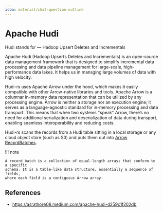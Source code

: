 ```yaml
---
icon: material/chat-question-outline
---
```


# Apache Hudi

Hudi stands for — Hadoop Upsert Deletes and Incrementals

Apache Hudi (Hadoop Upserts Deletes and Incrementals) is an open-source data management
framework that is designed to simplify incremental data processing and data pipeline
management for large-scale, high-performance data lakes.
It helps us in managing large volumes of data with high velocity.

Hudi-rs uses Apache Arrow under the hood, which makes it easily compatible with
other Arrow-native libraries and tools. 
Apache Arrow is a columnar in-memory data representation that can be utilized
by any processing engine. Arrow is neither a storage nor an execution engine; 
it serves as a language-agnostic standard for in-memory processing and data 
transport.
This means that when two systems "speak" Arrow, there’s no need for additional 
serialization and deserialization of data during transport, enabling seamless 
interoperability and reducing costs.

Hudi-rs scans the records from a Hudi table sitting in a local storage or any
cloud object store (such as S3) and puts them out into [Arrow RecordBatches](https://arrow.apache.org/docs/python/generated/pyarrow.RecordBatch.html#).

!!! note

    A record batch is a collection of equal-length arrays that conform to a specific
    schema. It is a table-like data structure, essentially a sequence of fields,
    where each field is a contiguous Arrow array.

## References

- https://asrathore08.medium.com/apache-hudi-d259c1f202db
